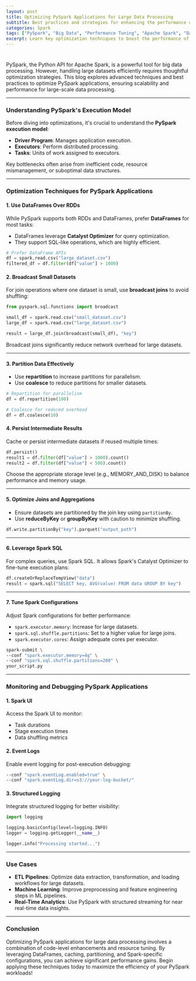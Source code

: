 ```yaml
---
layout: post
title: Optimizing PySpark Applications for Large Data Processing
subtitle: Best practices and strategies for enhancing the performance of PySpark applications handling large datasets.
categories: Spark
tags: ["PySpark", "Big Data", "Performance Tuning", "Apache Spark", "Data Engineering"]
excerpt: Learn key optimization techniques to boost the performance of PySpark applications for large-scale data processing.
---
```


#

PySpark, the Python API for Apache Spark, is a powerful tool for big data processing. However, handling large datasets efficiently requires thoughtful optimization strategies. This blog explores advanced techniques and best practices to optimize PySpark applications, ensuring scalability and performance for large-scale data processing.

---

### Understanding PySpark's Execution Model

Before diving into optimizations, it's crucial to understand the **PySpark execution model**:

- **Driver Program**: Manages application execution.
- **Executors**: Perform distributed processing.
- **Tasks**: Units of work assigned to executors.

Key bottlenecks often arise from inefficient code, resource mismanagement, or suboptimal data structures.

---

### Optimization Techniques for PySpark Applications

#### 1. **Use DataFrames Over RDDs**

While PySpark supports both RDDs and DataFrames, prefer **DataFrames** for most tasks:

- DataFrames leverage **Catalyst Optimizer** for query optimization.
- They support SQL-like operations, which are highly efficient.

```python
# Prefer DataFrame APIs
df = spark.read.csv("large_dataset.csv")
filtered_df = df.filter(df["value"] > 1000)
```

#### 2. **Broadcast Small Datasets**

For join operations where one dataset is small, use **broadcast joins** to avoid shuffling:

```python
from pyspark.sql.functions import broadcast

small_df = spark.read.csv("small_dataset.csv")
large_df = spark.read.csv("large_dataset.csv")

result = large_df.join(broadcast(small_df), "key")
```

Broadcast joins significantly reduce network overhead for large datasets.

---

#### 3. **Partition Data Effectively**

- Use **repartition** to increase partitions for parallelism.
- Use **coalesce** to reduce partitions for smaller datasets.

```python
# Repartition for parallelism
df = df.repartition(100)

# Coalesce for reduced overhead
df = df.coalesce(10)
```

#### 4. **Persist Intermediate Results**

Cache or persist intermediate datasets if reused multiple times:

```python
df.persist()
result1 = df.filter(df["value"] > 1000).count()
result2 = df.filter(df["value"] < 500).count()
```

Choose the appropriate storage level (e.g., MEMORY_AND_DISK) to balance performance and memory usage.

---

#### 5. **Optimize Joins and Aggregations**

- Ensure datasets are partitioned by the join key using `partitionBy`.
- Use **reduceByKey** or **groupByKey** with caution to minimize shuffling.

```python
df.write.partitionBy("key").parquet("output_path")
```

---

#### 6. **Leverage Spark SQL**

For complex queries, use Spark SQL. It allows Spark's Catalyst Optimizer to fine-tune execution plans:

```python
df.createOrReplaceTempView("data")
result = spark.sql("SELECT key, AVG(value) FROM data GROUP BY key")
```

---

#### 7. **Tune Spark Configurations**

Adjust Spark configurations for better performance:

- `spark.executor.memory`: Increase for large datasets.
- `spark.sql.shuffle.partitions`: Set to a higher value for large joins.
- `spark.executor.cores`: Assign adequate cores per executor.

```bash
spark-submit \
--conf "spark.executor.memory=4g" \
--conf "spark.sql.shuffle.partitions=200" \
your_script.py
```

---

### Monitoring and Debugging PySpark Applications

#### 1. **Spark UI**
Access the Spark UI to monitor:

- Task durations
- Stage execution times
- Data shuffling metrics

#### 2. **Event Logs**
Enable event logging for post-execution debugging:

```bash
--conf "spark.eventLog.enabled=true" \
--conf "spark.eventLog.dir=s3://your-log-bucket/"
```

#### 3. **Structured Logging**
Integrate structured logging for better visibility:

```python
import logging

logging.basicConfig(level=logging.INFO)
logger = logging.getLogger(__name__)

logger.info("Processing started...")
```

---

### Use Cases

- **ETL Pipelines**: Optimize data extraction, transformation, and loading workflows for large datasets.
- **Machine Learning**: Improve preprocessing and feature engineering steps in ML pipelines.
- **Real-Time Analytics**: Use PySpark with structured streaming for near real-time data insights.

---

### Conclusion

Optimizing PySpark applications for large data processing involves a combination of code-level enhancements and resource tuning. By leveraging DataFrames, caching, partitioning, and Spark-specific configurations, you can achieve significant performance gains. Begin applying these techniques today to maximize the efficiency of your PySpark workloads!

